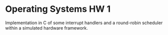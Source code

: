 Operating Systems HW 1
=======
Implementation in C of some interrupt handlers and a round-robin scheduler within a simulated hardware framework.
